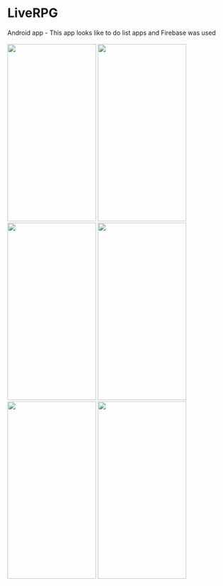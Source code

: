 # LiveRPG
Android app - This app looks like to do list apps and Firebase was used<br/><br/>
<img src="https://github.com/BatuhanAydonerDev/LiveRPG/blob/master/res/image-1.png?raw=true" width="200" height="400">
<img src="https://github.com/BatuhanAydonerDev/LiveRPG/blob/master/res/image-6.png?raw=true" width="200" height="400">
<img src="https://github.com/BatuhanAydonerDev/LiveRPG/blob/master/res/image-2.png?raw=true" width="200" height="400">
<img src="https://github.com/BatuhanAydonerDev/LiveRPG/blob/master/res/image-3.png?raw=true" width="200" height="400">
<img src="https://github.com/BatuhanAydonerDev/LiveRPG/blob/master/res/image-4.png?raw=true" width="200" height="400">
<img src="https://github.com/BatuhanAydonerDev/LiveRPG/blob/master/res/image-5.png?raw=true" width="200" height="400">
